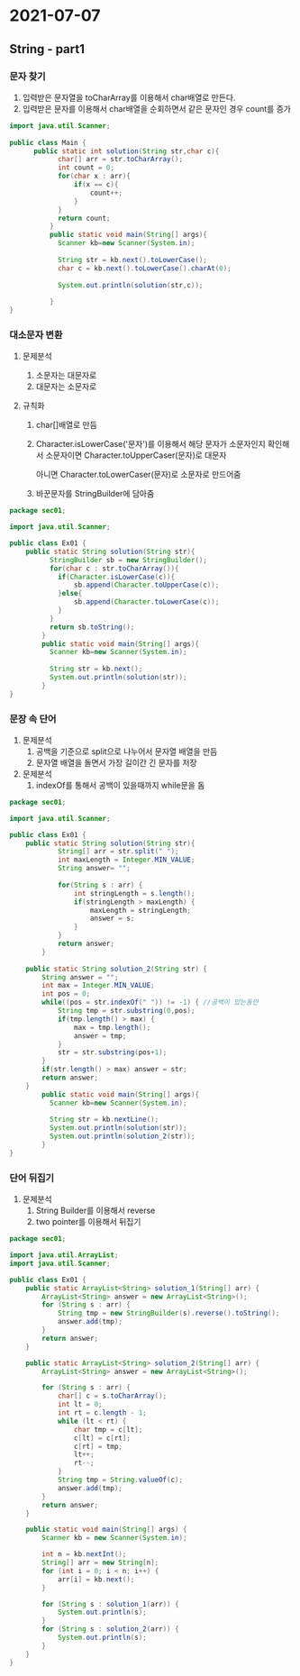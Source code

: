 # 2021-07-07

## String - part1

### 문자 찾기

1. 입력받은 문자열을 toCharArray를 이용해서 char배열로 만든다.
2. 입력받은 문자를 이용해서 char배열을 순회하면서 같은 문자인 경우 count를 증가

```java
import java.util.Scanner;
  
public class Main {
	  public static int solution(String str,char c){
		  	char[] arr = str.toCharArray();
		    int count = 0;
		    for(char x : arr){
		    	if(x == c){
		        	count++;
		        }
		    }
		    return count;
		  }
		  public static void main(String[] args){
		    Scanner kb=new Scanner(System.in);
		    
		    String str = kb.next().toLowerCase();
		    char c = kb.next().toLowerCase().charAt(0);
		    
		    System.out.println(solution(str,c));
		    
		  }
}
```

### 대소문자 변환

1. 문제분석

   1. 소문자는 대문자로
   2. 대문자는 소문자로

2. 규칙화

   1. char[]배열로 만듬

   2. Character.isLowerCase('문자')를 이용해서 해당 문자가 소문자인지 확인해서 소문자이면 Character.toUpperCaser(문자)로 대문자

      아니면  Character.toLowerCaser(문자)로 소문자로 만드어줌

   3. 바꾼문자를 StringBuilder에 담아줌

```JAVA
package sec01;

import java.util.Scanner;

public class Ex01 {
	public static String solution(String str){
	      StringBuilder sb = new StringBuilder();
	      for(char c : str.toCharArray()){
	      	if(Character.isLowerCase(c)){
	        	sb.append(Character.toUpperCase(c));
	        }else{
	        	sb.append(Character.toLowerCase(c));
	        }
	      }
	      return sb.toString();
		}
		public static void main(String[] args){
	      Scanner kb=new Scanner(System.in);
	      
	      String str = kb.next();
	      System.out.println(solution(str));
		}
}

```

### 문장 속 단어

1. 문제분석
   1. 공백을 기준으로 split으로 나누어서 문자열 배열을 만듬
   2. 문자열 배열을 돌면서 가장 길이간 긴 문자를 저장
2. 문제분석
   1. indexOf를 통해서 공백이 있을때까지 while문을 돔

```java
package sec01;

import java.util.Scanner;

public class Ex01 {
	public static String solution(String str){
			String[] arr = str.split(" ");
			int maxLength = Integer.MIN_VALUE;
			String answer= "";
			
			for(String s : arr) {
				int stringLength = s.length();
				if(stringLength > maxLength) {
					maxLength = stringLength;
					answer = s;
				}
			}
			return answer;
		}
	
	public static String solution_2(String str) {
		String answer = "";
		int max = Integer.MIN_VALUE;
		int pos = 0;
		while((pos = str.indexOf(" ")) != -1) { //공백이 있는동안
			String tmp = str.substring(0,pos);
			if(tmp.length() > max) {
				max = tmp.length();
				answer = tmp;
			}
			str = str.substring(pos+1);
		}
		if(str.length() > max) answer = str;
		return answer;
	}
		public static void main(String[] args){
	      Scanner kb=new Scanner(System.in);
	      
	      String str = kb.nextLine();
	      System.out.println(solution(str));
	      System.out.println(solution_2(str));
		}
}

```

### 단어 뒤집기

1. 문제분석
   1. String Builder를 이용해서 reverse
   2. two pointer를 이용해서 뒤집기

```java
package sec01;

import java.util.ArrayList;
import java.util.Scanner;

public class Ex01 {
	public static ArrayList<String> solution_1(String[] arr) {
		ArrayList<String> answer = new ArrayList<String>();
		for (String s : arr) {
			String tmp = new StringBuilder(s).reverse().toString();
			answer.add(tmp);
		}
		return answer;
	}

	public static ArrayList<String> solution_2(String[] arr) {
		ArrayList<String> answer = new ArrayList<String>();

		for (String s : arr) {
			char[] c = s.toCharArray();
			int lt = 0;
			int rt = c.length - 1;
			while (lt < rt) {
				char tmp = c[lt];
				c[lt] = c[rt];
				c[rt] = tmp;
				lt++;
				rt--;
			}
			String tmp = String.valueOf(c);
			answer.add(tmp);
		}
		return answer;
	}

	public static void main(String[] args) {
		Scanner kb = new Scanner(System.in);

		int n = kb.nextInt();
		String[] arr = new String[n];
		for (int i = 0; i < n; i++) {
			arr[i] = kb.next();
		}

		for (String s : solution_1(arr)) {
			System.out.println(s);
		}
		for (String s : solution_2(arr)) {
			System.out.println(s);
		}
	}
}

```

